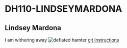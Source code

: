 # DH110-LINDSEYMARDONA
## Lindsey Mardona

I am withering away
![deflated hamter](https://pbs.twimg.com/media/FPE0MhxVEAEsNZk?format=png&name=900x900)
[git instructions](https://drive.google.com/file/d/1LdzWr7bHXvzPQc9CPPprJozJ-eS_SW16/view)
